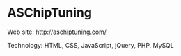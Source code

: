 # ASChipTuning


Web site: http://aschiptuning.com/

Technology: HTML, CSS, JavaScript, jQuery, PHP, MySQL 
